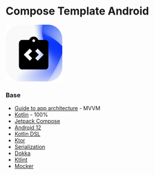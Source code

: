 Compose Template Android
===================

![picture](data/images/preview.png)

### Base

* [Guide to app architecture](https://developer.android.com/jetpack/guide) - MVVM
* [Kotlin](https://kotlinlang.org/) - 100%
* [Jetpack Compose](https://developer.android.com/jetpack/compose)
* [Android 12](https://developer.android.com/about/versions/12?authuser=1)
* [Kotlin DSL](https://docs.gradle.org/current/userguide/kotlin_dsl.html)
* [Ktor](https://ktor.io/docs/client.html)
* [Serialization](https://github.com/Kotlin/kotlinx.serialization)
* [Dokka](https://github.com/Kotlin/dokka)
* [Ktlint](https://ktlint.github.io/)
* [Mocker](https://github.com/LastSprint/mocker)